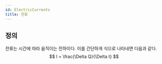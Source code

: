 ```yaml
---
id: ElectricCurrents
title: 전류
---
```


## 정의
전류는 시간에 따라 움직이는 전하이다. 이를 간단하게 식으로 나타내면 다음과 같다.
$$
I = \frac{\Delta Q}{\Delta t}
$$